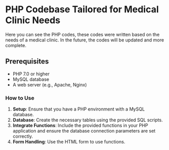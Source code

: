 # PHP Codebase Tailored for Medical Clinic Needs
Here you can see the PHP codes, these codes were written based on the needs of a medical clinic. In the future, the codes will be updated and more complete.

## Prerequisites

- PHP 7.0 or higher
- MySQL database
- A web server (e.g., Apache, Nginx)

### How to Use

1. **Setup**: Ensure that you have a PHP environment with a MySQL database.
2. **Database**: Create the necessary tables using the provided SQL scripts.
3. **Integrate Functions**: Include the provided functions in your PHP application and ensure the database connection parameters are set correctly.
4. **Form Handling**: Use the HTML form to use functions.